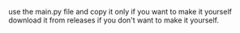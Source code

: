 use the main.py file and copy it only if you want to make it yourself
download it from releases if you don't want to make it yourself.
